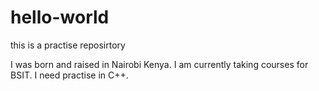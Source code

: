 # hello-world
this is a practise reposirtory

I was born and raised in Nairobi Kenya. 
I am currently taking courses for BSIT. 
I need practise in C++.
